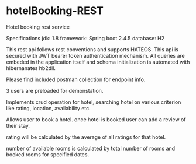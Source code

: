 # hotelBooking-REST
Hotel booking rest service

Specifications
  jdk: 1.8
  framework: Spring boot 2.4.5
  database: H2
  
This rest api follows rest conventions and supports HATEOS.
This api is secured with JWT bearer token authentication mechanism.
All queries are embeded in the application itself and schema initialization is automated with hibernanates hb2dll.

Please find included postman collection for endpoint info.

3 users are preloaded for demonstation.

Implements crud operation for hotel, searching hotel on various criterion like rating, location, availability etc.

Allows user to book a hotel.
once hotel is booked user can add a review of their stay.

rating will be calculated by the average of all ratings for that hotel.

number of available rooms is calculated by total number of rooms and booked rooms for specified dates.
